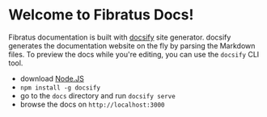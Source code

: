 # Welcome to Fibratus Docs!

Fibratus documentation is built with [docsify](https://docsify.js.org/#/) site generator. docsify generates the documentation website on the fly by parsing the Markdown files. To preview the docs while you're editing, you can use the `docsify` CLI tool.

- download [Node.JS](https://nodejs.org/en/download/)
- `npm install -g docsify`
- go to the `docs` directory and run `docsify serve`
- browse the docs on `http://localhost:3000`
